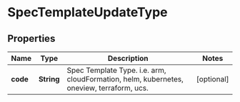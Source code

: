 

# SpecTemplateUpdateType

## Properties

Name | Type | Description | Notes
------------ | ------------- | ------------- | -------------
**code** | **String** | Spec Template Type. i.e. arm, cloudFormation, helm, kubernetes, oneview, terraform, ucs. |  [optional]



